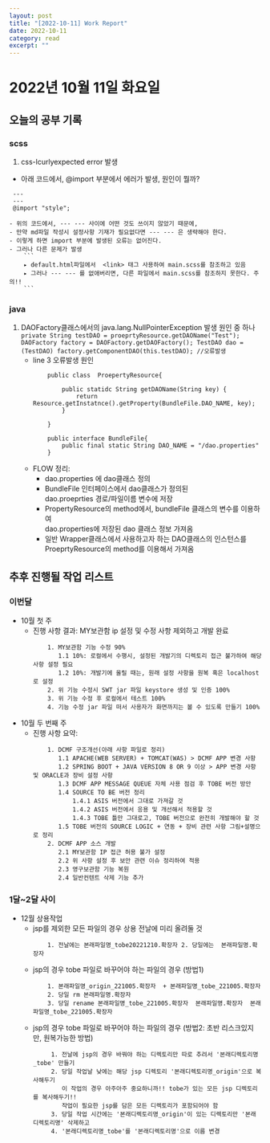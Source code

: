 ```yaml
---
layout: post
title: "[2022-10-11] Work Report" 
date: 2022-10-11
category: read 
excerpt: ""
---
```

# 2022년 10월 11일 화요일 

## 오늘의 공부 기록 
### scss
 1. css-lcurlyexpected error 발생
   - 아래 코드에서, @import 부분에서 에러가 발생, 원인이 뭘까? 
   ```
    ---
    ---
    @import "style"; 
   ```
    - 위의 코드에서, --- --- 사이에 어떤 것도 쓰이지 않았기 때문에, 
    - 만약 md파일 작성시 설정사항 기재가 필요없다면 --- --- 은 생략해야 한다. 
    - 이렇게 하면 import 부분에 발생된 오류는 없어진다.
    - 그러나 다른 문제가 발생 
        ```
        ▸ default.html파일에서  <link> 태그 사용하여 main.scss를 참조하고 있음 
        ▸ 그러나 --- --- 를 없애버리면, 다른 파일에서 main.scss를 참조하지 못한다. 주의!!
        ```
        
### java
  1. DAOFactory클래스에서의 java.lang.NullPointerException 발생 원인 중 하나
    ```
        private String testDAO = proeprtyResource.getDAOName("Test");
        DAOFactory factory = DAOFactory.getDAOFactory();
        TestDAO dao = (TestDAO) factory.getComponentDAO(this.testDAO); //오류발생
    ```
     - line 3 오류발생 원인
        ```
            public class  ProepertyResource{

                public statidc String getDAOName(String key) {
                    return Resource.getInstatnce().getProperty(BundleFile.DAO_NAME, key);
                }

            }
        ```
        ```
            public interface BundleFile{
                public final static String DAO_NAME = "/dao.properties"
            }
        ```
     - FLOW 정리: 
        - dao.properties 에 dao클래스 정의
        - BundleFile 인터페이스에서 dao클래스가 정의된 <br> dao.proeprties 경로/파일이름 변수에 저장
        - PropertyResource의 method에서, bundleFile 클래스의 변수를 이용하여  <br>  dao.properties에 저장된 dao 클래스 정보 가져옴
        - 일반 Wrapper클래스에서 사용하고자 하는 DAO클래스의 인스턴스를  <br>  ProeprtyResource의 method를 이용해서 가져옴


## 추후 진행될 작업 리스트 
### 이번달 
- 10월 첫 주
    - 진행 사항 결과: MY보관함 ip 설정 및 수정 사항 제외하고 개발 완료  
         ```
             1. MY보관함 기능 수정 90% 
                1.1 10%: 로컬에서 수행시, 설정된 개발기의 디렉토리 접근 불가하여 해당사항 설정 필요
                1.2 10%: 개발기에 올릴 때는, 원래 설정 사항을 원복 혹은 localhost로 설정
             2. 위 기능 수정시 SWT jar 파일 keystore 생성 및 인증 100% 
             3. 위 기능 수정 후 로컬에서 테스트 100%
             4. 기능 수정 jar 파일 떠서 사용자가 화면까지는 볼 수 있도록 만들기 100%
         ```
- 10월 두 번째 주
    - 진행 사항 요약:
         ```
             1. DCMF 구조개선(아래 사항 파일로 정리)
                1.1 APACHE(WEB SERVER) + TOMCAT(WAS) > DCMF APP 변경 사항 
                1.2 SPRING BOOT + JAVA VERSION 8 OR 9 이상 > APP 변경 사항 및 ORACLE과 장비 설정 사항
                1.3 DCMF APP MESSAGE QUEUE 자체 사용 점검 후 TOBE 버전 방안
                1.4 SOURCE TO BE 버전 정리
                    1.4.1 ASIS 버전에서 그대로 가져갈 것 
                    1.4.2 ASIS 버전에서 응용 및 개선해서 적용할 것 
                    1.4.3 TOBE 틀만 그대로고, TOBE 버전으로 완전히 개발해야 할 것 
                1.5 TOBE 버전의 SOURCE LOGIC + 연동 + 장비 관련 사항 그림+설명으로 정리
             2. DCMF APP 소스 개발 
                2.1 MY보관함 IP 접근 허용 불가 설정
                2.2 위 사항 설정 후 보안 관련 이슈 정리하여 적용
                2.3 영구보관함 기능 복원
                2.4 일반컨텐트 삭제 기능 추가 
         ``` 
    

### 1달~2달 사이 
- 12월 상용작업
    - jsp를 제외한 모든 파일의 경우 상용 전날에 미리 올려둘 것 
        ```
            1. 전날에는 본래파일명_tobe20221210.확장자 2. 당일에는  본래파일명.확장자
        ```
    - jsp의 경우 tobe 파일로 바꾸어야 하는 파일의 경우 (방법1)
        ```
            1. 본래파일명_origin_221005.확장자  + 본래파일명_tobe_221005.확장자 
            2. 당일 rm 본래파일명.확장자
            3. 당일 rename 본래파일명_tobe_221005.확장자  본래파일명.확장자  본래파일명_tobe_221005.확장자
        ```
    - jsp의 경우 tobe 파일로 바꾸어야 하는 파일의 경우 (방법2: 초반 리스크있지만, 원복가능한 방법)
        ```
             1. 전날에 jsp의 경우 바꿔야 하는 디렉토리만 따로 추려서 '본래디렉토리명_tobe' 만들기
             2. 당일 작업날 낮에는 해당 jsp 디렉토리 '본래디렉토리명_origin'으로 복사해두기
                이 작업의 경우 아주아주 중요하니까!! tobe가 있는 모든 jsp 디렉토리를 복사해두기!! 
                작업이 필요한 jsp를 담은 모든 디렉토리가 포함되어야 함
             3. 당일 작업 시간에는 '본래디렉토리명_origin'이 있는 디렉토리만 '본래 디렉토리명' 삭제하고 
             4. '본래디렉토리명_tobe'를 '본래디렉토리명'으로 이름 변경
        ```  